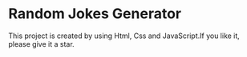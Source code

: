 <h1>Random Jokes Generator</h1>

<p>This project is created by using Html, Css and JavaScript.If you like it, please give it a star.</p>
